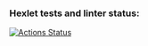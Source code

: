 ### Hexlet tests and linter status:
[![Actions Status](https://github.com/mrBlackdeas/frontend-project-lvl1/workflows/hexlet-check/badge.svg)](https://github.com/mrBlackdeas/frontend-project-lvl1/actions)